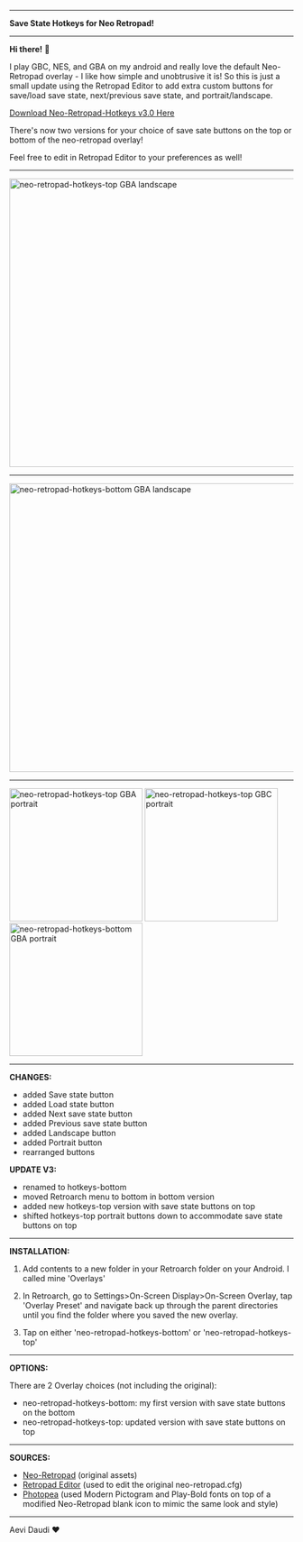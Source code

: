 ____________________________________

**Save State Hotkeys for Neo Retropad!**
____________________________________

**Hi there!** 👋

I play GBC, NES, and GBA on my android and really love the default Neo-Retropad overlay - I like how simple and unobtrusive it is! So this is just a small update using the Retropad Editor to add extra custom buttons for save/load save state, next/previous save state, and portrait/landscape.

[Download Neo-Retropad-Hotkeys v3.0 Here](https://github.com/Aevi-Daudi/Neo-Retropad-Hotkeys/releases/download/V3.0/Neo.Retropad.Hotkeys.v3.rar)

There's now two versions for your choice of save sate buttons on the top or bottom of the neo-retropad overlay!

Feel free to edit in Retropad Editor to your preferences as well!

------------------------------------

<img width="512" alt="neo-retropad-hotkeys-top GBA landscape" src="https://github.com/Aevi-Daudi/Neo-Retropad-Hotkeys/assets/160430397/6be49e0b-9255-4d29-a025-56614c323457">

------------------------------------

<img width="512" alt="neo-retropad-hotkeys-bottom GBA landscape" src="https://github.com/Aevi-Daudi/Neo-Retropad-Hotkeys/assets/160430397/1d7c560b-ce31-44b3-8d79-2e76d267b0a0">

------------------------------------

<img width="236" alt="neo-retropad-hotkeys-top GBA portrait" src="https://github.com/Aevi-Daudi/Neo-Retropad-Hotkeys/assets/160430397/2500ea2a-00b1-4671-aade-65e99ae3ebb9">

<img width="236" alt="neo-retropad-hotkeys-top GBC portrait" src="https://github.com/Aevi-Daudi/Neo-Retropad-Hotkeys/assets/160430397/4ca7ca94-e589-401a-8c0b-874169c91d58">

<img width="236" alt="neo-retropad-hotkeys-bottom GBA portrait" src="https://github.com/Aevi-Daudi/Neo-Retropad-Hotkeys/assets/160430397/e1fc8d66-d917-4aa0-b3ed-3ddc5bfff151">

------------------------------------

**CHANGES:**
- added Save state button
- added Load state button
- added Next save state button
- added Previous save state button
- added Landscape button
- added Portrait button
- rearranged buttons

**UPDATE V3:**
- renamed to hotkeys-bottom
- moved Retroarch menu to bottom in bottom version
- added new hotkeys-top version with save state buttons on top
- shifted hotkeys-top portrait buttons down to accommodate save state buttons on top

------------------------------------

**INSTALLATION:**

1) Add contents to a new folder in your Retroarch folder on your Android. I called mine 'Overlays'

2) In Retroarch, go to Settings>On-Screen Display>On-Screen Overlay, tap 'Overlay Preset' and navigate back up through the parent directories until you find the folder where you saved the new overlay.

3) Tap on either 'neo-retropad-hotkeys-bottom' or 'neo-retropad-hotkeys-top'

------------------------------------

**OPTIONS:**

There are 2 Overlay choices (not including the original):

- neo-retropad-hotkeys-bottom: my first version with save state buttons on the bottom
- neo-retropad-hotkeys-top: updated version with save state buttons on top

------------------------------------

**SOURCES:**

- [Neo-Retropad](https://github.com/libretro/common-overlays/tree/master/gamepads/neo-retropad) (original assets)
- [Retropad Editor](https://forums.libretro.com/t/retropad-editor-create-and-edit-onscreen-gamepads/38331/10) (used to edit the original neo-retropad.cfg)
- [Photopea](https://www.photopea.com/) (used Modern Pictogram and Play-Bold fonts on top of a modified Neo-Retropad blank icon to mimic the same look and style)

------------------------------------
Aevi Daudi ❤️
